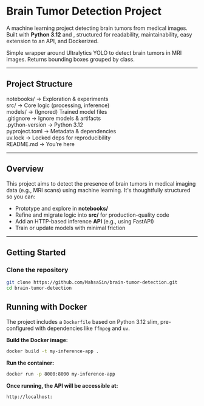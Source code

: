 # Brain Tumor Detection Project

A machine learning project detecting brain tumors from medical images.  
Built with **Python 3.12** and , structured for readability, maintainability, easy extension to an API, and Dockerized.

Simple wrapper around Ultralytics YOLO to detect brain tumors in MRI images.
Returns bounding boxes grouped by class.

---

## Project Structure

notebooks/       → Exploration & experiments  
src/             → Core logic (processing, inference)  
models/          → (Ignored) Trained model files  
.gitignore       → Ignore models & artifacts  
.python-version  → Python 3.12  
pyproject.toml   → Metadata & dependencies  
uv.lock          → Locked deps for reproducibility  
README.md        → You’re here



---

## Overview

This project aims to detect the presence of brain tumors in medical imaging data (e.g., MRI scans) using machine learning. It's thoughtfully structured so you can:

- Prototype and explore in **notebooks/**  
- Refine and migrate logic into **src/** for production-quality code  
- Add an HTTP-based inference **API** (e.g., using FastAPI)  
- Train or update models with minimal friction

---

## Getting Started

### Clone the repository

```bash
git clone https://github.com/MahsaSin/brain-tumor-detection.git
cd brain-tumor-detection
```

## Running with Docker

The project includes a `Dockerfile` based on Python 3.12 slim, pre-configured with dependencies like `ffmpeg` and `uv`.

**Build the Docker image:**
```bash
docker build -t my-inference-app .
```

**Run the container:**
```bash
docker run -p 8000:8000 my-inference-app
```

**Once running, the API will be accessible at:**
```bash
http://localhost:
```

